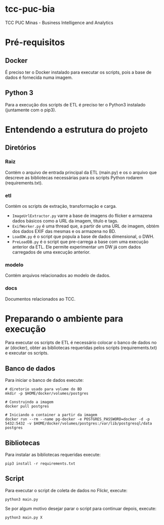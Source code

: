 # tcc-puc-bia
TCC PUC Minas - Business Intelligence and Analytics

# Pré-requisitos

## Docker

É preciso ter o Docker instalado para executar os scripts, pois a base de dados é fornecida numa imagem.

## Python 3

Para a execução dos scripts de ETL é preciso ter o Python3 instalado (juntamente com o pip3).

# Entendendo a estrutura do projeto

## Diretórios

### Raiz

Contém o arquivo de entrada principal da ETL (main.py) e os o arquivo que descreve as bibliotecas
necessárias para os scripts Python rodarem (requirements.txt).

### etl

Contém os scripts de extração, transformação e carga.

* `ImageUrlExtractor.py` varre a base de imagens do flicker e armazena dados básicos como a URL da imagem, titulo e tags.
* `ExifWorker.py` é uma thread que, a partir de uma URL de imagem, obtém dos dados EXIF das mesmas e os armazena no BD.
* `LoadDW.py` é o script que popula a base de dados dimensional, o DWH.
* `PreLoadDB.py` é o script que pre-carrega a base com uma execução anterior da ETL. Ele permite experimentar um DW já
com dados carregados de uma execução anterior.

### modelo

Contém arquivos relacionados ao modelo de dados.

### docs

Documentos relacionados ao TCC.

# Preparando o ambiente para execução

Para executar os scripts de ETL é necessário colocar o banco de dados no ar (docker), obter as bibliotecas requeridas
pelos scripts (requirements.txt) e executar os scripts.

## Banco de dados

Para iniciar o banco de dados execute:

```
# diretorio usado para volume do BD
mkdir -p $HOME/docker/volumes/postgres

# Construindo a imagem
docker pull postgres

# Iniciando o container a partir da imagem
docker run --rm --name pg-docker -e POSTGRES_PASSWORD=docker -d -p 5432:5432 -v $HOME/docker/volumes/postgres:/var/lib/postgresql/data postgres
```

## Bibliotecas

Para instalar as bibliotecas requeridas execute:

`pip3 install -r requirements.txt`

## Script

Para executar o script de coleta de dados no Flickr, execute:

`python3 main.py`

Se por algum motivo desejar parar o script para continuar depois, execute:

`python3 main.py X`
